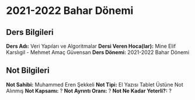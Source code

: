 # 2021-2022 Bahar Dönemi

## Ders Bilgileri
**Ders Adı:** Veri Yapıları ve Algoritmalar
**Dersi Veren Hoca(lar):** Mine Elif Karslıgil - Mehmet Amaç Güvensan
**Ders Dönemi:** 2021-2022 Bahar Dönemi 

## Not Bilgileri
**Not Sahibi:** Muhammed Eren Şekkeli
**Not Tipi:** El Yazısı Tablet Üstüne Not Alınmış
**Not Kapsamı:** ?
**Not Ayrıntı Oranı:** ?
**Not Ne Kadar Yeterli?:** ?